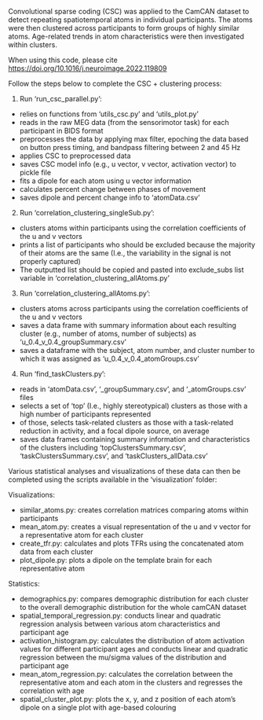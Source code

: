 Convolutional sparse coding (CSC) was applied to the CamCAN dataset to detect repeating spatiotemporal atoms in individual participants. The atoms were then clustered across participants to form groups of highly similar atoms. Age-related trends in atom characteristics were then investigated within clusters. 

When using this code, please cite https://doi.org/10.1016/j.neuroimage.2022.119809

Follow the steps below to complete the CSC + clustering process:

1. Run ‘run_csc_parallel.py’:
- relies on functions from ‘utils_csc.py’ and ‘utils_plot.py’
- reads in the raw MEG data (from the sensorimotor task) for each participant in BIDS format
- preprocesses the data by applying max filter, epoching the data based on button press timing, and bandpass filtering between 2 and 45 Hz
- applies CSC to preprocessed data 
- saves CSC model info (e.g., u vector, v vector, activation vector) to pickle file
- fits a dipole for each atom using u vector information 
- calculates percent change between phases of movement 
- saves dipole and percent change info to ‘atomData.csv’

2. Run ‘correlation_clustering_singleSub.py’:
- clusters atoms within participants using the correlation coefficients of the u and v vectors 
- prints a list of participants who should be excluded because the majority of their atoms are the same (I.e., the variability in the signal is not properly captured)
- The outputted list should be copied and pasted into exclude_subs list variable in ‘correlation_clustering_allAtoms.py’

3. Run ‘correlation_clustering_allAtoms.py’:
- clusters atoms across participants using the correlation coefficients of the u and v vectors 
- saves a data frame with summary information about each resulting cluster (e.g., number of atoms, number of subjects) as ‘u_0.4_v_0.4_groupSummary.csv’
- saves a dataframe with the subject, atom number, and cluster number to which it was assigned as ‘u_0.4_v_0.4_atomGroups.csv’

4. Run ‘find_taskClusters.py’:
- reads in ‘atomData.csv’, ‘_groupSummary.csv’, and ‘_atomGroups.csv’ files 
- selects a set of ‘top’ (I.e., highly stereotypical) clusters as those with a high number of participants represented
- of those, selects task-related clusters as those with a task-related reduction in activity, and a focal dipole source, on average
- saves data frames containing summary information and characteristics of the clusters including ‘topClustersSummary.csv’, ‘taskClustersSummary.csv’, and ‘taskClusters_allData.csv’

Various statistical analyses and visualizations of these data can then be completed using the scripts available in the ‘visualization’ folder:

Visualizations: 
- similar_atoms.py: creates correlation matrices comparing atoms within participants
- mean_atom.py: creates a visual representation of the u and v vector for a representative atom for each cluster
- create_tfr.py: calculates and plots TFRs using the concatenated atom data from each cluster
- plot_dipole.py: plots a dipole on the template brain for each representative atom

Statistics:
- demographics.py: compares demographic distribution for each cluster to the overall demographic distribution for the whole camCAN dataset
- spatial_temporal_regression.py: conducts linear and quadratic regression analysis between various atom characteristics and participant age
- activation_histogram.py: calculates the distribution of atom activation values for different participant ages and conducts linear and quadratic regression between the mu/sigma values of the distribution and participant age
- mean_atom_regression.py: calculates the correlation between the representative atom and each atom in the clusters and regresses the correlation with age
- spatial_cluster_plot.py: plots the x, y, and z position of each atom’s dipole on a single plot with age-based colouring


